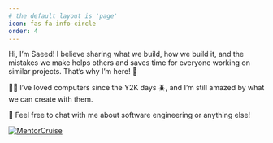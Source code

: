 ```yaml
---
# the default layout is 'page'
icon: fas fa-info-circle
order: 4
---
```


Hi, I’m Saeed! I believe sharing what we build, how we build it, and the mistakes we make helps others and saves time for everyone working on similar projects. That’s why I’m here! 🤘

🧑‍💻 I’ve loved computers since the Y2K days 🪲, and I’m still amazed by what we can create with them.

💬 Feel free to chat with me about software engineering or anything else!

[![MentorCruise](https://cdn.mentorcruise.com/img/banner/sky-mentoring-badge.svg)](https://mentorcruise.com/mentor/saeedsalehi/)